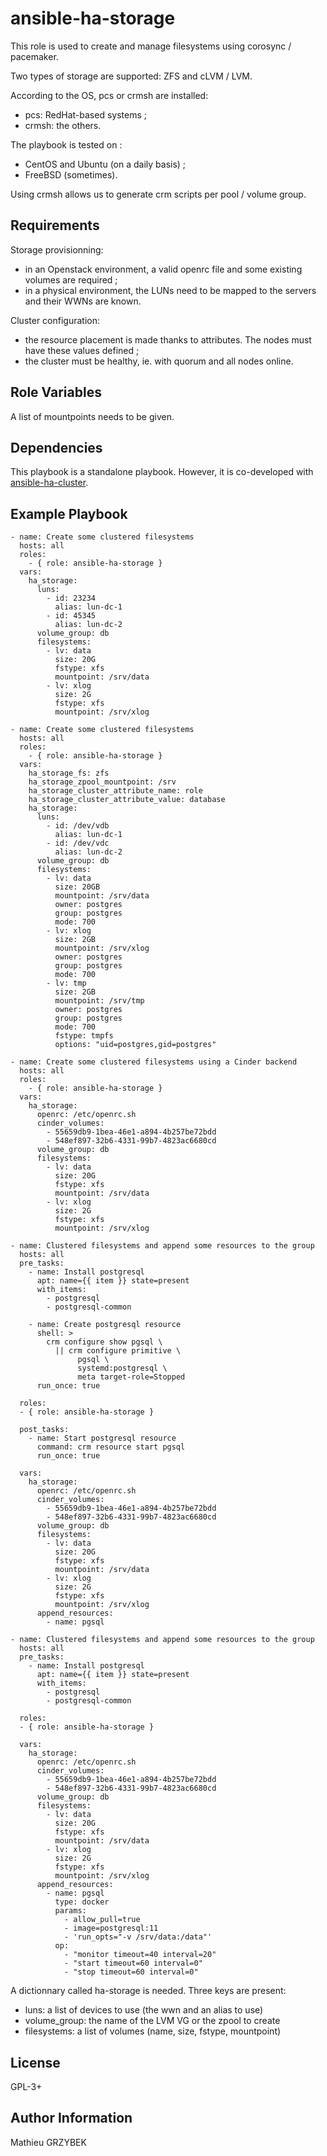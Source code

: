 ansible-ha-storage
==================

This role is used to create and manage filesystems using corosync / pacemaker.

Two types of storage are supported: ZFS and cLVM / LVM.

According to the OS, pcs or crmsh are installed:

* pcs: RedHat-based systems ;
* crmsh: the others.

The playbook is tested on :

* CentOS and Ubuntu (on a daily basis) ;
* FreeBSD (sometimes).

Using crmsh allows us to generate crm scripts per pool / volume group.

Requirements
------------

Storage provisionning:

* in an Openstack environment, a valid openrc file and some existing volumes 
are required ;
* in a physical environment, the LUNs need to be mapped to the servers and 
their WWNs are known.


Cluster configuration:

* the resource placement is made thanks to attributes. The nodes must have these 
values defined ;
* the cluster must be healthy, ie. with quorum and all nodes online.

Role Variables
--------------

A list of mountpoints needs to be given.

Dependencies
------------

This playbook is a standalone playbook. However, it is co-developed with 
[ansible-ha-cluster](https://github.com/mgrzybek/ansible-ha-cluster).

Example Playbook
----------------

    - name: Create some clustered filesystems
      hosts: all
      roles:
        - { role: ansible-ha-storage }
      vars:
        ha_storage:
          luns:
            - id: 23234
              alias: lun-dc-1
            - id: 45345
              alias: lun-dc-2
          volume_group: db
          filesystems:
            - lv: data
              size: 20G
              fstype: xfs
              mountpoint: /srv/data
            - lv: xlog
              size: 2G
              fstype: xfs
              mountpoint: /srv/xlog

    - name: Create some clustered filesystems
      hosts: all
      roles:
        - { role: ansible-ha-storage }
      vars:
        ha_storage_fs: zfs
        ha_storage_zpool_mountpoint: /srv
        ha_storage_cluster_attribute_name: role
        ha_storage_cluster_attribute_value: database
        ha_storage:
          luns:
            - id: /dev/vdb
              alias: lun-dc-1
            - id: /dev/vdc
              alias: lun-dc-2
          volume_group: db
          filesystems:
            - lv: data
              size: 20GB
              mountpoint: /srv/data
              owner: postgres
              group: postgres
              mode: 700
            - lv: xlog
              size: 2GB
              mountpoint: /srv/xlog
              owner: postgres
              group: postgres
              mode: 700
            - lv: tmp
              size: 2GB
              mountpoint: /srv/tmp
              owner: postgres
              group: postgres
              mode: 700
              fstype: tmpfs
              options: "uid=postgres,gid=postgres"

    - name: Create some clustered filesystems using a Cinder backend
      hosts: all
      roles:
        - { role: ansible-ha-storage }
      vars:
        ha_storage:
          openrc: /etc/openrc.sh
          cinder_volumes:
            - 55659db9-1bea-46e1-a894-4b257be72bdd
            - 548ef897-32b6-4331-99b7-4823ac6680cd
          volume_group: db
          filesystems:
            - lv: data
              size: 20G
              fstype: xfs
              mountpoint: /srv/data
            - lv: xlog
              size: 2G
              fstype: xfs
              mountpoint: /srv/xlog

    - name: Clustered filesystems and append some resources to the group
      hosts: all
      pre_tasks:
        - name: Install postgresql
          apt: name={{ item }} state=present
          with_items:
            - postgresql 
            - postgresql-common

        - name: Create postgresql resource
          shell: >
            crm configure show pgsql \
              || crm configure primitive \
                   pgsql \
                   systemd:postgresql \
                   meta target-role=Stopped
          run_once: true

      roles:
      - { role: ansible-ha-storage }

      post_tasks:
        - name: Start postgresql resource
          command: crm resource start pgsql
          run_once: true

      vars:
        ha_storage:
          openrc: /etc/openrc.sh
          cinder_volumes:
            - 55659db9-1bea-46e1-a894-4b257be72bdd
            - 548ef897-32b6-4331-99b7-4823ac6680cd
          volume_group: db
          filesystems:
            - lv: data
              size: 20G
              fstype: xfs
              mountpoint: /srv/data
            - lv: xlog
              size: 2G
              fstype: xfs
              mountpoint: /srv/xlog
          append_resources:
            - name: pgsql

    - name: Clustered filesystems and append some resources to the group
      hosts: all
      pre_tasks:
        - name: Install postgresql
          apt: name={{ item }} state=present
          with_items:
            - postgresql 
            - postgresql-common

      roles:
      - { role: ansible-ha-storage }

      vars:
        ha_storage:
          openrc: /etc/openrc.sh
          cinder_volumes:
            - 55659db9-1bea-46e1-a894-4b257be72bdd
            - 548ef897-32b6-4331-99b7-4823ac6680cd
          volume_group: db
          filesystems:
            - lv: data
              size: 20G
              fstype: xfs
              mountpoint: /srv/data
            - lv: xlog
              size: 2G
              fstype: xfs
              mountpoint: /srv/xlog
          append_resources:
            - name: pgsql
              type: docker
              params:
                - allow_pull=true
                - image=postgresql:11
                - 'run_opts="-v /srv/data:/data"'
              op:
                - "monitor timeout=40 interval=20"
                - "start timeout=60 interval=0"
                - "stop timeout=60 interval=0"


A dictionnary called ha-storage is needed. Three keys are present:
* luns: a list of devices to use (the wwn and an alias to use)
* volume_group: the name of the LVM VG or the zpool to create
* filesystems: a list of volumes (name, size, fstype, mountpoint)

License
-------

GPL-3+

Author Information
------------------

Mathieu GRZYBEK
